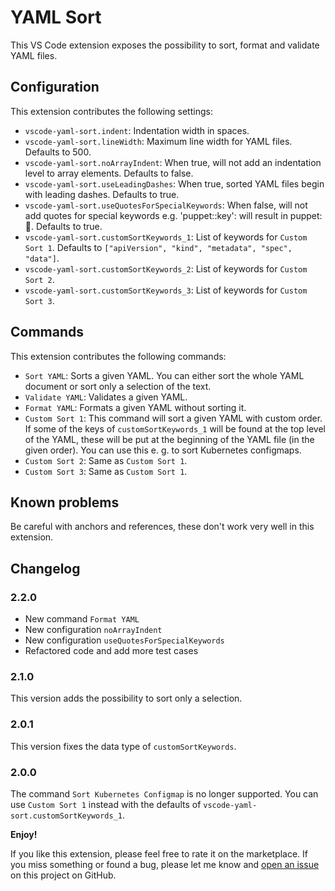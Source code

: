 # YAML Sort
This VS Code extension exposes the possibility to sort, format and validate YAML files.

## Configuration
This extension contributes the following settings:

* `vscode-yaml-sort.indent`: Indentation width in spaces.
* `vscode-yaml-sort.lineWidth`: Maximum line width for YAML files. Defaults to 500.
* `vscode-yaml-sort.noArrayIndent`: When true, will not add an indentation level to array elements. Defaults to false.
* `vscode-yaml-sort.useLeadingDashes`: When true, sorted YAML files begin with leading dashes. Defaults to true.
* `vscode-yaml-sort.useQuotesForSpecialKeywords`: When false, will not add quotes for special keywords e.g. 'puppet::key': will result in puppet::key:. Defaults to true.
* `vscode-yaml-sort.customSortKeywords_1`: List of keywords for `Custom Sort 1`. Defaults to `["apiVersion", "kind", "metadata", "spec", "data"]`.
* `vscode-yaml-sort.customSortKeywords_2`: List of keywords for `Custom Sort 2`.
* `vscode-yaml-sort.customSortKeywords_3`: List of keywords for `Custom Sort 3`.

## Commands
This extension contributes the following commands:

* `Sort YAML`: Sorts a given YAML. You can either sort the whole YAML document or sort only a selection of the text.
* `Validate YAML`: Validates a given YAML.
* `Format YAML`: Formats a given YAML without sorting it.
* `Custom Sort 1`: This command will sort a given YAML with custom order. If some of the keys of `customSortKeywords_1` will be found at the top level of the YAML, these will be put at the beginning of the YAML file (in the given order). You can use this e. g. to sort Kubernetes configmaps.
* `Custom Sort 2`: Same as `Custom Sort 1`.
* `Custom Sort 3`: Same as `Custom Sort 1`.

## Known problems
Be careful with anchors and references, these don't work very well in this extension.

## Changelog
### 2.2.0
* New command `Format YAML`
* New configuration `noArrayIndent`
* New configuration `useQuotesForSpecialKeywords`
* Refactored code and add more test cases

### 2.1.0
This version adds the possibility to sort only a selection.

### 2.0.1
This version fixes the data type of `customSortKeywords`.

### 2.0.0
The command `Sort Kubernetes Configmap` is no longer supported. You can use `Custom Sort 1` instead with the defaults of `vscode-yaml-sort.customSortKeywords_1`.

**Enjoy!**

If you like this extension, please feel free to rate it on the marketplace.
If you miss something or found a bug, please let me know and [open an issue](https://github.com/pascalre/vscode-yaml-sort/issues/new) on this project on GitHub.
